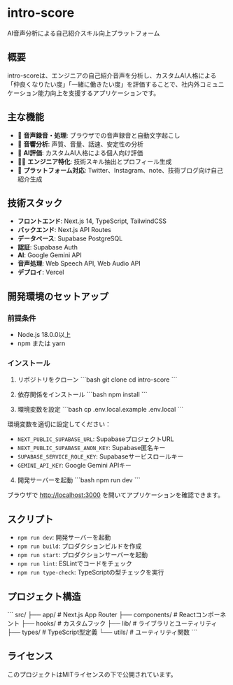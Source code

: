 # intro-score

AI音声分析による自己紹介スキル向上プラットフォーム

## 概要

intro-scoreは、エンジニアの自己紹介音声を分析し、カスタムAI人格による「仲良くなりたい度」「一緒に働きたい度」を評価することで、社内外コミュニケーション能力向上を支援するアプリケーションです。

## 主な機能

- 🎤 **音声録音・処理**: ブラウザでの音声録音と自動文字起こし
- 🎵 **音響分析**: 声質、音量、話速、安定性の分析
- 🤖 **AI評価**: カスタムAI人格による個人向け評価
- 👨‍💻 **エンジニア特化**: 技術スキル抽出とプロフィール生成
- 📱 **プラットフォーム対応**: Twitter、Instagram、note、技術ブログ向け自己紹介生成

## 技術スタック

- **フロントエンド**: Next.js 14, TypeScript, TailwindCSS
- **バックエンド**: Next.js API Routes
- **データベース**: Supabase PostgreSQL
- **認証**: Supabase Auth
- **AI**: Google Gemini API
- **音声処理**: Web Speech API, Web Audio API
- **デプロイ**: Vercel

## 開発環境のセットアップ

### 前提条件

- Node.js 18.0.0以上
- npm または yarn

### インストール

1. リポジトリをクローン
\`\`\`bash
git clone <repository-url>
cd intro-score
\`\`\`

2. 依存関係をインストール
\`\`\`bash
npm install
\`\`\`

3. 環境変数を設定
\`\`\`bash
cp .env.local.example .env.local
\`\`\`

環境変数を適切に設定してください：
- `NEXT_PUBLIC_SUPABASE_URL`: SupabaseプロジェクトURL
- `NEXT_PUBLIC_SUPABASE_ANON_KEY`: Supabase匿名キー
- `SUPABASE_SERVICE_ROLE_KEY`: Supabaseサービスロールキー
- `GEMINI_API_KEY`: Google Gemini APIキー

4. 開発サーバーを起動
\`\`\`bash
npm run dev
\`\`\`

ブラウザで [http://localhost:3000](http://localhost:3000) を開いてアプリケーションを確認できます。

## スクリプト

- `npm run dev`: 開発サーバーを起動
- `npm run build`: プロダクションビルドを作成
- `npm run start`: プロダクションサーバーを起動
- `npm run lint`: ESLintでコードをチェック
- `npm run type-check`: TypeScriptの型チェックを実行

## プロジェクト構造

\`\`\`
src/
├── app/                 # Next.js App Router
├── components/          # Reactコンポーネント
├── hooks/              # カスタムフック
├── lib/                # ライブラリとユーティリティ
├── types/              # TypeScript型定義
└── utils/              # ユーティリティ関数
\`\`\`

## ライセンス

このプロジェクトはMITライセンスの下で公開されています。